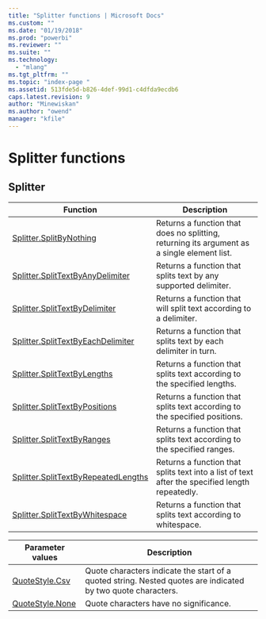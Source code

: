 ```yaml
---
title: "Splitter functions | Microsoft Docs"
ms.custom: ""
ms.date: "01/19/2018"
ms.prod: "powerbi"
ms.reviewer: ""
ms.suite: ""
ms.technology: 
  - "mlang"
ms.tgt_pltfrm: ""
ms.topic: "index-page "
ms.assetid: 513fde5d-b826-4def-99d1-c4dfda9ecdb6
caps.latest.revision: 9
author: "Minewiskan"
ms.author: "owend"
manager: "kfile"
---
```

# Splitter functions
 
  
## <a name="__toc360789908"></a>Splitter  
  
|Function|Description|  
|------------|---------------|  
|[Splitter.SplitByNothing](splitter-splitbynothing.md)|Returns a function that does no splitting, returning its argument as a single element list.| 
|[Splitter.SplitTextByAnyDelimiter](splitter-splittextbyanydelimiter.md)|Returns a function that splits text by any supported delimiter.|
|[Splitter.SplitTextByDelimiter](splitter-splittextbydelimiter.md)|Returns a function that will split text according to a delimiter.|  
|[Splitter.SplitTextByEachDelimiter](splitter-splittextbyeachdelimiter.md)|Returns a function that splits text by each delimiter in turn.|  
|[Splitter.SplitTextByLengths](splitter-splittextbylengths.md)|Returns a function that splits text according to the specified lengths.|  
|[Splitter.SplitTextByPositions](splitter-splittextbypositions.md)|Returns a function that splits text according to the specified positions.|  
|[Splitter.SplitTextByRanges](splitter-splittextbyranges.md)|Returns a function that splits text according to the specified ranges.|  
|[Splitter.SplitTextByRepeatedLengths](splitter-splittextbyrepeatedlengths.md)|Returns a function that splits text into a list of text after the specified length repeatedly.|
|[Splitter.SplitTextByWhitespace](splitter-splittextbywhitespace.md)|Returns a function that splits text according to whitespace.|  
  
Parameter values | Description
---------------- | -----------
[QuoteStyle.Csv](quotestyle-csv.md) | Quote characters indicate the start of a quoted string. Nested quotes are indicated by two quote characters.
[QuoteStyle.None](quotestyle-none.md) | Quote characters have no significance.
